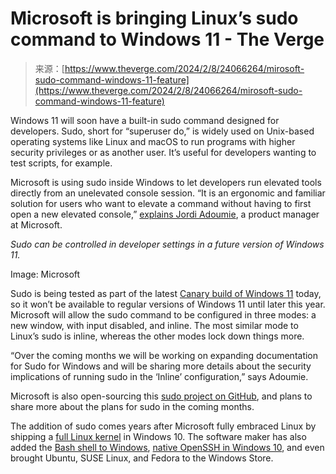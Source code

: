 <!--yml
category: 未分类
date: 2024-05-27 14:41:50
-->

# Microsoft is bringing Linux’s sudo command to Windows 11 - The Verge

> 来源：[https://www.theverge.com/2024/2/8/24066264/mirosoft-sudo-command-windows-11-feature](https://www.theverge.com/2024/2/8/24066264/mirosoft-sudo-command-windows-11-feature)

Windows 11 will soon have a built-in sudo command designed for developers. Sudo, short for “superuser do,” is widely used on Unix-based operating systems like Linux and macOS to run programs with higher security privileges or as another user. It’s useful for developers wanting to test scripts, for example.

Microsoft is using sudo inside Windows to let developers run elevated tools directly from an unelevated console session. “It is an ergonomic and familiar solution for users who want to elevate a command without having to first open a new elevated console,” [explains Jordi Adoumie](https://devblogs.microsoft.com/commandline/introducing-sudo-for-windows/), a product manager at Microsoft.

*Sudo can be controlled in developer settings in a future version of Windows 11.*

Image: Microsoft

Sudo is being tested as part of the latest [Canary build of Windows 11](https://blogs.windows.com/windows-insider/2024/02/08/announcing-windows-11-insider-preview-build-26052-canary-and-dev-channels/) today, so it won’t be available to regular versions of Windows 11 until later this year. Microsoft will allow the sudo command to be configured in three modes: a new window, with input disabled, and inline. The most similar mode to Linux’s sudo is inline, whereas the other modes lock down things more.

“Over the coming months we will be working on expanding documentation for Sudo for Windows and will be sharing more details about the security implications of running sudo in the ‘Inline’ configuration,” says Adoumie.

Microsoft is also open-sourcing this [sudo project on GitHub](https://github.com/microsoft/sudo), and plans to share more about the plans for sudo in the coming months.

The addition of sudo comes years after Microsoft fully embraced Linux by shipping a [full Linux kernel](/2019/5/6/18534687/microsoft-windows-10-linux-kernel-feature) in Windows 10\. The software maker has also added the [Bash shell to Windows](/2016/3/30/11331014/microsoft-windows-linux-ubuntu-bash), [native OpenSSH in Windows 10](/2017/12/14/16775764/microsoft-windows-10-openssh-client-support), and even brought Ubuntu, SUSE Linux, and Fedora to the Windows Store.
